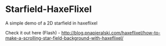 Starfield-HaxeFlixel
====================

A simple demo of a 2D starfield in haxeflixel

Check it out here (Flash) - http://blog.pnapieralski.com/haxeflixel/how-to-make-a-scrolling-star-field-background-with-haxeflixel/
